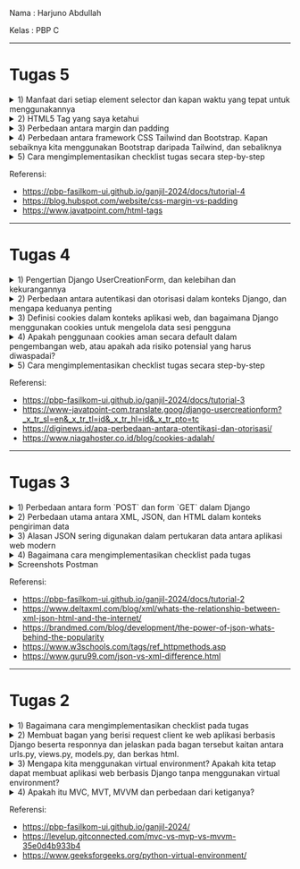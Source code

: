 Nama           : Harjuno Abdullah

Kelas          : PBP C

---
# Tugas 5
<details>
<summary>1) Manfaat dari setiap element selector dan kapan waktu yang tepat untuk menggunakannya</summary>

1. **Element Selector (Tag Selector):**

  * Manfaat: Memilih semua elemen dengan tag yang spesifik

  * Waktu Penggunaan: Ketika ingin menerapkan gaya yang sama pada semua elemen dengan tag tertentu.

2. **Descendant Selector (Space):**
    
  * Manfaat: Memilih elemen yang merupakan anak atau keturunan dari elemen tertentu.
  
  * Waktu Penggunaan: Ketika ingin menerapkan gaya pada elemen yang berada di dalam elemen tertentu.

3. **ID Selector (#nama-id):**

  * Manfaat: Memilih elemen dengan ID yang spesifik.
  
  * Waktu Penggunaan: ketika ingin menerapkan gaya atau perilaku unik pada satu elemen tertentu.

4. **Class Selector (.nama-kelas):**

  * Manfaat: Memilih elemen berdasarkan kelas yang diberikan.

  * Waktu Penggunaan: Ketika ingin menerapkan gaya yang sama pada beberapa elemen atau grup elemen.

5. **Universal Selector (*):**
    
  * Manfaat: Memilih semua elemen di halaman.
  
  * Waktu Penggunaan: Ketika mereset atau menetapkan gaya default untuk semua elemen di halaman.

6. **Adjacent Sibling Selector (+):**

  * Manfaat: Memilih elemen yang sejajar (saudara sejajar) dari elemen tertentu.

  * Waktu Penggunaan: Ketika ingin menerapkan gaya pada elemen yang berada tepat setelah elemen lain dari jenis yang sama.

7. **Pseudo-Class Selector (:pseudo-class):**

  * Manfaat: Memilih elemen berdasarkan keadaan atau perilaku tertentu (seperti :hover, :active, dsb.)

  * Waktu Penggunaan: Ketika ingin menerapkan gaya berdasarkan interaksi pengguna atau keadaan elemen.

</details>

<details>
<summary>2) HTML5 Tag yang saya ketahui</summary>

  * !DOCTYPE: Digunakan untuk mendefinisikan jenis dokumen HTML yang digunakan.
  * html: Tag ini menandai awal dan akhir dari dokumen HTML.
  * head: Berisi informasi terkait dokumen HTML, seperti meta informasi dan tautan ke stylesheet.
  * title: Digunakan di dalam untuk menentukan judul halaman web yang akan ditampilkan di jendela atau tab browser.
  * body: Menandai area utama dokumen yang berisi konten yang ditampilkan kepada pengguna.
  * h1, h2, ..., h6: Tag ini digunakan untuk menandai judul atau heading di halaman web, di mana h1 adalah yang tertinggi dan h6 adalah yang terendah.
  * p: Menandai paragraf dalam dokumen.
  * a: Membuat tautan ke halaman web lain atau alamat email.
  * img: Menampilkan gambar dalam dokumen HTML.
  * button: Digunakan untuk membuat tombol yang dapat di-klik oleh pengguna.
  * div: Menandai sebagian dokumen yang dapat digunakan untuk mengelompokkan dan mengatur elemen-elemen HTML.
  * span: Sama seperti, tetapi digunakan untuk mengelompokkan elemen dalam baris atau sekelompok elemen dalam satu baris.
  * form: Digunakan untuk membuat formulir yang dapat mengirim data ke server.

</details>

<details>
<summary>3) Perbedaan antara margin dan padding</summary>

Margin dan padding adalah dua properti dalam CSS yang digunakan untuk mengatur tata letak elemen HTML dan mengendalikan ruang di sekitar elemen tersebut. Perbedaan utama antara margin dan padding adalah di mana mereka diterapkan dan bagaimana mereka memengaruhi tata letak elemen:

1. **Margin**

  * Margin adalah ruang di luar elemen, yang berarti ia memengaruhi jarak antara elemen tersebut dan elemen-elemen lain di sekitarnya.
  * Margin digunakan untuk mengatur jarak antara elemen dengan elemen-elemen lain di sekitarnya, sehingga memengaruhi tata letak elemen tersebut terhadap elemen-elemen lainnya.
  * Margin dapat digunakan untuk mengatur jarak vertikal dan horizontal, serta dapat memiliki nilai negatif jika ingin menggeser elemen ke atas atau ke kiri elemen yang berdekatan.

2. **Padding**

  * Padding adalah ruang di dalam elemen, yang berarti ia memengaruhi ruang antara batas elemen dan kontennya sendiri.
  * Padding digunakan untuk mengatur jarak antara konten elemen dan batas elemen tersebut, sehingga memengaruhi tampilan konten dalam elemen tersebut.
  * Padding juga dapat digunakan untuk mengatur jarak vertikal dan horizontal, tetapi tidak memengaruhi tata letak elemen terhadap elemen-elemen lain di sekitarnya.

</details>

<details>
<summary>4) Perbedaan antara framework CSS Tailwind dan Bootstrap. Kapan sebaiknya kita menggunakan Bootstrap daripada Tailwind, dan sebaliknya</summary>

Bootstrap dan Tailwind CSS adalah dua alat yang membantu merancang tampilan situs web atau aplikasi dengan mudah. Berikut perbedaan dan situasi kapan sebaiknya menggunakan keduanya:

  1. **Cara Styling**

      * Bootstrap
        
        Bootstrap sudah memiliki komponen dengan gaya bawaan. Ini artinya, tampilan yang sudah ada dan bisa digunakan langsung, tetapi kadang-kadang sulit untuk mengubahnya tanpa penyesuaian khusus.

      * Tailwind CSS

        Tailwind CSS adalah framework yang berbasis class utilitas. Dengan Tailwind, Anda lebih bebas menentukan tampilan elemen Anda dengan menggabungkan class utilitas.

  2. **Kustomisasi**

      * Bootstrap

        Meskipun Bootstrap menyediakan tema yang bisa disesuaikan, seringkali Anda perlu menulis CSS tambahan untuk melakukan penyesuaian styling lebih mendalam.

      * Tailwind CSS

        Tailwind dirancang untuk kustomisasi yang mudah. Anda bisa mengganti styling dengan mengedit berkas konfigurasi Tailwind atau menambahkan class utilitas kustom.

  3. **Ukuran Berkas**

      * Bootstrap

        Bootstrap cenderung punya ukuran berkas yang lebih besar karena memiliki banyak komponen yang mungkin tidak semua Anda butuhkan.

      * Tailwind CSS

        Tailwind CSS biasanya lebih ringan karena hanya menyertakan class utilitas yang Anda gunakan.

  4. **Kesulitan**

      * Bootstrap

        Bootstrap bisa lebih mudah digunakan jika Anda ingin cepat membuat tampilan yang bagus tanpa harus menulis banyak kode kustom.

      * Tailwind CSS

        Tailwind mungkin agak sulit jika Anda belum terbiasa dengan class utilitas, tetapi memberi Anda lebih banyak kendali dan fleksibilitas dalam merancang tampilan.

</details>

<details>
<summary>5) Cara mengimplementasikan checklist tugas secara step-by-step</summary>

- [x] **Kustomisasi halaman login, register, dan tambah inventori semenarik mungkin**
       
      Sebelum melakukan desain pada HTML, perlu menambahkan link CSS framework dalam case ini adalah Bootstrap dan Java Scriptke dalam `templates/base.html` dan menambahkan tag `<meta name="viewport">` . Untuk menambahkannya bisa dengan menambahkan:

          ```
          <head>
              {% block meta %}
                  ...
              {% endblock meta %}

              <link href="https://cdn.jsdelivr.net/npm/bootstrap@5.3.2/dist/css/bootstrap.min.css" rel="stylesheet" integrity="sha384-T3c6CoIi6uLrA9TneNEoa7RxnatzjcDSCmG1MXxSR1GAsXEV/Dwwykc2MPK8M2HN" crossorigin="anonymous">

              <script src="https://cdn.jsdelivr.net/npm/@popperjs/core@2.11.8/dist/umd/popper.min.js" integrity="sha384-I7E8VVD/ismYTF4hNIPjVp/Zjvgyol6VFvRkX/vR+Vc4jQkC+hVqc2pM8ODewa9r" crossorigin="anonymous"></script>

              <script src="https://cdn.jsdelivr.net/npm/bootstrap@5.3.2/dist/js/bootstrap.min.js" integrity="sha384-BBtl+eGJRgqQAUMxJ7pMwbEyER4l1g+O15P+16Ep7Q9Q+zqX6gSbd85u4mG4QzX+" crossorigin="anonymous"></script>
          </head>
          
          ```
      Pada halaman login, register, dan tambah inventori, desain yang saya buat kurang lebih sama, saya menggunakan inline css dengan memanggil `<style>` pada bagian atas html serta dipadukan dengan framework bootstrap. Saya menggunakan inline CSS karena menurut saya ini yang mudah disetup dan digunakan untuk pemula. Berikut adalah inline CSS yang saya tambahkan (Sebagai contoh saya menampilkan inline CSS pada halaman login)

        ```
        <style>
          body {
              background-image: url('https://cdn.cloudflare.steamstatic.com/steam/apps/865610/ss_e950f52ee4d972c135d1acbd70def74e9eb497b9.1920x1080.jpg?t=1692006226');
              background-size: cover;
              background-repeat: no-repeat;
              background-attachment: fixed;
              margin: 12px;
              padding: 12px;
              display: flex;
              justify-content: center;
              align-items: center;
              min-height: 100vh;
              position: relative; 
          }

          .logo {
              position: absolute;
              top: 12px;
              left: 22px;
              z-index: 2;
              font-size: 36px;
              font-family: 'Poppins', sans-serif;
              color: rgb(255, 179, 0);
          }

          .showcase h1,
          .showcase label,
          .showcase a {
              font-family: 'Helvetica', sans-serif;
              color: rgb(255, 255, 255);
          }

          .showcase a {
              font-family: 'Helvetica', sans-serif;
              color: #ffffff;
              text-decoration: underline; 
          }

          .showcase-bottom{
              font-family: 'Helvetica', sans-serif;
              color:rgb(164, 164, 164);
          }

          .showcase {
              text-align: center;
              background-color: #363636ac;
              border-radius: 16px;
              padding: 50px;
              width: 400px;
              text-align: center;
              padding-top: 30px;
              backdrop-filter: blur(6px);
          }

          .showcase form {
              font-family: 'Helvetica', sans-serif;
          }

          .showcase input[type="text"],
          .showcase input[type="password"] {
              font-family: 'Helvetica', sans-serif;
              color: black; 
              background-color: white;
          }

          .showcase .form-group {
          display: flex;
          flex-direction: column;
          margin-bottom: 24px;
          }

          .showcase .form-group label {
              font-family: 'Helvetica', sans-serif;
              margin-bottom: 8px;
              text-align: left; 
          }

          .showcase .form-control {
          font-family: 'Helvetica', sans-serif;
          width: 100%;
          padding: 12px; 
          border-radius: 6px;
          box-sizing: border-box;
          margin-bottom: 12px;
          font-size: 16px; 
          background-color: white;
          }

          .showcase .login-button {
              font-size: 16px;
              display: inline-flex;
              height: 56px;
              padding: 8px 48px;
              justify-content: center;
              align-items: center;
              gap: 16px;
              border-radius: 8px;
              background: var(--primary-blue, rgb(255, 179, 0));
              color: #ffffff;
              text-decoration: none;
              border: none;
              cursor: pointer;
          }

          .text-title{
              text-align: left; 
              font-size:35px;
              font-weight: 600;
              padding-bottom: 19px;
              padding-top: 15px;
          }
        </style>

        ```
      
 - [x] **Kustomisasi halaman daftar inventori menjadi lebih berwarna maupun menggunakan apporach lain seperti menggunakan Card**

      Dalam mendesain halaman daftar inventori, kurang lebih metode yang saya gunakan sama seperti ketika mendesain halaman login, register, dan tambah inventori. Berikut inline CSS pada file main.html saya

      ```
      <style>
        body {  
            background-color: #f4f4f4;
            font-family: Helvetica, sans-serif;
        }

        h1 {
            color: #160323;
            font-size: 36px;
        }

        h2 {
            color: #333;
            font-size: 24px;
        }

        h4 {
            color: #555;
            font-size: 18px;
        }

        p {
            color: #777;
            font-size: 16px;
        }

        table {
            width: 100%;
            border-collapse: collapse;
            margin-top: 20px;
        }

        table, th, td {
            border: 1px solid #888888;
        }

        th, td {
            padding: 12px;
            text-align: left;
        }

        table tr:last-child td {
            background-color: rgb(84, 84, 84);
            color: #ffffff;
        }

        button {
            background-color: rgb(227, 159, 0);
            color: #fff;
            border: none;
            padding: 10px 20px;
            cursor: pointer;
            font-size: 16px;
        }

        button:hover {
            background-color: rgb(255, 198, 65);
        }

        a {
            text-decoration: none;
            color: rgb(227, 159, 0);
        }

        a:hover {
            text-decoration: underline;
        }

        .navbar {
        background-color: #313131;
        height: 4rem;
        align-content: center;
        margin-bottom: 4rem;
        }

        .navbar-button-logout {
            padding-left: 0.5rem;
            padding-right: 0.5rem;
        }

        .navbar-brand {
            font-family: 'Helvetica', sans-serif;
            font-weight: 700;
            text-align: center;
            color: rgb(255, 179, 0);
            padding-left: 1rem;
        }
      </style>
      
      ```

 - [x] **Memberikan warna yang berbeda (teks atau background) pada baris terakhir dari item pada inventori anda menggunakan CSS**

      Untuk menambahkan penanda berbeda di akhir tabel, saya menambahkan CSS untuk last child pada `tr` dengan kode berikut:

          ```
          
          table tr:last-child td {
              background-color: rgb(84, 84, 84);
              color: #ffffff;
          }

          ```

</details>

Referensi:
- https://pbp-fasilkom-ui.github.io/ganjil-2024/docs/tutorial-4
- https://blog.hubspot.com/website/css-margin-vs-padding
- https://www.javatpoint.com/html-tags

---
# Tugas 4
<details>
<summary>1) Pengertian Django UserCreationForm, dan kelebihan dan kekurangannya</summary>

  UserCreationForm adalah sebuah formulir yang disediakan oleh Django, sebuah framework web Python yang populer, untuk membuat formulir pendaftaran pengguna (user registration form) dengan mudah. Formulir ini digunakan untuk mengumpulkan informasi yang diperlukan saat seorang pengguna baru mendaftar di situs web atau aplikasi Django.

  **Kelebihan UserCreationForm:**
   
   1. Mudah Digunakan
     
      UserCreationForm sudah siap pakai dan mudah digunakan. Developer hanya perlu mengimpor dan menggunakannya dalam proyek Django tanpa perlu menulis kode formulir dari awal.
      
   2. Validasi Otomatis
     
      Form ini memiliki validasi otomatis untuk memastikan bahwa pengguna mengisi semua kolom yang diperlukan dengan benar, seperti alamat email yang valid dan kata sandi yang memenuhi kriteria keamanan.
      
   3. Customizable
   
      Developer dapat dengan mudah menyesuaikan UserCreationForm sesuai dengan kebutuhan proyek dengan menambahkan atau menghapus bidang formulir atau mengganti pesan kesalahan yang ditampilkan kepada pengguna.
   
   **Kekurangan UserCreationForm:**
   
  1. Kurangnya Fleksibilitas
     
      Meskipun mudah digunakan, dalam beberapa kasus, developer mungkin memerlukan formulir pendaftaran pengguna yang sangat kustom. Dalam situasi ini, developer perlu menulis formulir sendiri daripada mengandalkan UserCreationForm.
   
  2. Tidak Memungkinkan Pendaftaran Eksternal
     
     Jika developer ingin mengintegrasikan pendaftaran pengguna melalui penyedia eksternal (misalnya, login dengan Google atau Facebook), developer perlu menulis kode tambahan untuk mengimplementasikannya.
   
   3. Tidak Memungkinkan Pendaftaran secara Anonim
      
      UserCreationForm dirancang untuk pendaftaran pengguna yang terautentikasi. Jika developer membutuhkan pendaftaran secara anonim (misalnya, untuk pengguna yang belum memiliki akun), developer perlu membuat formulir tambahan atau memodifikasi form ini secara ekstensif.
</details>

<details>
<summary>2) Perbedaan antara autentikasi dan otorisasi dalam konteks Django, dan mengapa keduanya penting</summary>

  Authentication dan authorization adalah dua konsep yang penting dalam menjaga keamanan informasi dan akses ke dalam sistem. Meskipun keduanya berhubungan erat, keduanya memiliki beberapa perbedaan, seperti:

  1. **Authentication (Autentikasi)**

      * Authentication adalah proses verifikasi identitas pengguna atau entitas yang mencoba mengakses ke dalam sistem
      * Tujuan utama autentikasi adalah untuk memastikan bahwa pengguna atau entitas yang mengakses sistem adalah mereka yang telah diketahui identitasnya atau telah menjadi bagian dari sistem
      * Autentikasi biasanya melibatkan penggunaan kombinasi nama pengguna dan kata sandi, atau metode lain untuk membuktikan identitas

  2. **Authorization (Otorisasi)**

      * Authorization adalah proses yang mengatur dan mengontrol akses pengguna atau entitas yang sudah terotentikasi ke sistem atau layanan tertentu
      * Tujuan utama otorisasi adalah untuk menentukan apa yang diizinkan atau tidak diizinkan oleh pengguna atau entitas yang telah terotentikasi
      * Otorisasi melibatkan definisi aturan atau kebijakan yang menentukan tingkat akses atau izin yang diberikan kepada pengguna atau entitas, seperti hak akses baca-tulis, hak akses hanya baca, dan sebagainya

  Kesimpulannya, autentikasi adalah langkah pertama dalam mengamankan akses ke sistem dengan memeriksa identitas pengguna atau entitas, sementara otorisasi adalah langkah kedua yang mengontrol apa yang dapat dilakukan oleh pengguna atau entitas yang sudah terotentikasi. Keduanya bekerja bersama untuk memastikan bahwa hanya pengguna yang sah dan diizinkan yang dapat mengakses sumber daya atau layanan yang dimaksud dalam sistem.

</details>

<details>
<summary>3) Definisi cookies dalam konteks aplikasi web, dan bagaimana Django menggunakan cookies untuk mengelola data sesi pengguna</summary>

Cookies adalah sejumlah kecil data yang disimpan oleh server web di komputer pengguna melalui peramban (browser) pengguna saat berinteraksi dengan sebuah situs web. Cookies digunakan dalam konteks aplikasi web untuk menyimpan informasi tertentu yang dapat diakses kembali oleh server web ketika pengguna kembali mengunjungi situs tersebut. Cookies memiliki beberapa fungsi utama dalam aplikasi web, termasuk:

1. **Manajemen Sesi**

    Cookies sering digunakan untuk mengidentifikasi sesi pengguna. Ketika seorang pengguna masuk ke dalam situs web, server web akan membuat cookie yang berisi identifikasi unik untuk sesi tersebut. Dengan demikian, server dapat mempertahankan konteks sesi pengguna selama kunjungan berlangsung, yang memungkinkan pengguna untuk tetap masuk atau mempertahankan data lainnya seperti keranjang belanja.

2. **Penyimpanan Preferensi Pengguna**

    Cookies dapat digunakan untuk menyimpan preferensi pengguna, seperti bahasa yang dipilih atau tema tampilan yang diinginkan. Ini memungkinkan situs web untuk menyajikan pengalaman yang disesuaikan dengan preferensi masing-masing pengguna.

3. **Pelacakan Aktivitas Pengguna**

    Cookies juga sering digunakan untuk pelacakan aktivitas pengguna, seperti halaman yang dikunjungi atau item yang dilihat. Ini berguna untuk analisis penggunaan situs web dan pemasaran.

4. **Autentikasi**

    Cookies dapat digunakan untuk mengingat informasi otentikasi pengguna, seperti detail masuk pengguna, sehingga pengguna tidak perlu masuk kembali setiap kali mereka mengunjungi situs.

Django, sebagai framework web Python, menyediakan cara yang nyaman untuk mengelola data sesi pengguna menggunakan cookies. Django menyediakan modul `django.contrib.sessions.middleware.SessionMiddleware` yang mengatur manajemen sesi pengguna secara otomatis. Berikut adalah cara Django menggunakan cookies untuk mengelola data sesi pengguna:

1. **Pengaturan Sesi**

    Pengguna dapat mengonfigurasi pengaturan sesi di dalam berkas settings.py proyek Django. Pengguna dapat mengatur penyimpanan sesi (defaultnya adalah dalam database), waktu kadaluwarsa sesi, dan konfigurasi lainnya terkait sesi.

2. **Membaca dan Menyimpan Data Sesi**

    Django menyediakan API yang memudahkan pengguna untuk menyimpan dan mengakses data sesi pengguna. Pengguna dapat menyimpan data ke dalam sesi dengan mudah, dan data ini akan dienkripsi dan disimpan dalam cookie pada sisi pengguna.

3. **Middleware**

    Middleware sesi diaktifkan dengan menambahkan SessionMiddleware ke dalam daftar middleware di pengaturan Django. Middleware ini akan mengelola cookies dan data sesi secara otomatis.

</details>

<details>
<summary>4) Apakah penggunaan cookies aman secara default dalam pengembangan web, atau apakah ada risiko potensial yang harus diwaspadai?</summary>

Penggunaan cookies dalam pengembangan web memiliki risiko potensial yang harus diwaspadai, dan keamanannya sangat tergantung pada bagaimana cookies digunakan dan dikonfigurasi dalam aplikasi website pengguna. Berikut adalah beberapa risiko potensial terkait dengan penggunaan cookies:

   1. **Cross-Site Scripting (XSS)**

         Penyerangan XSS dapat memungkinkan penyerang menyuntikkan kode berbahaya ke dalam halaman web yang akan diakses oleh pengguna lain. Kode berbahaya ini dapat digunakan untuk mencuri cookies pengguna. Mencegah XSS adalah penting untuk melindungi cookies dan data sensitif lainnya.

   2. **Privasi Pengguna**

         Cookies dapat digunakan untuk melacak aktivitas pengguna secara online, yang dapat menciptakan masalah privasi. Oleh karena itu, penting untuk memiliki kebijakan privasi yang jelas dan memberikan pengguna opsi untuk mengontrol cookies.

   3. **Cookies Tampering**

         Pengguna dapat mencoba memodifikasi nilai cookies yang tersimpan di perangkat mereka untuk mengakses atau memanipulasi data sesi atau informasi lain yang disimpan dalam cookies. Oleh karena itu, penting untuk mengamankan cookies dan menerapkan tanda tangan (signing) pada cookies.

   4. **Cross-Site Request Forgery (CSRF)**

         Penyerangan CSRF dapat memaksa pengguna yang sudah diautentikasi untuk melakukan tindakan tertentu tanpa izin mereka, seperti mengirim permintaan yang menggunakan cookies mereka. Menggunakan mekanisme anti-CSRF adalah penting untuk melindungi cookies dari penyerangan ini.

   5. **Cookie Sniffing**

         Penyadap (sniffer) di jaringan dapat mencoba mencuri informasi cookies saat dikirimkan antara perangkat pengguna dan server. Untuk mengatasi ini, cookies harus dienkripsi jika berisi informasi sensitif.

</details>

<details>
<summary>5) Cara mengimplementasikan checklist tugas secara step-by-step</summary>

- [x] **Mengimplementasikan fungsi registrasi, login, dan logout untuk memungkinkan pengguna untuk mengakses aplikasi sebelumnya dengan lancar**

  1. **Registrasi**
    
    Buka file `views.py` yang ada di folder `main` dan buat fungsi baru dengan nama `register` dan memiliki parameter `request`. Lalu impor `redirect`, `UserCreationForm`, dan `messages`. Isi dari fungsi `register` adalah:
    ```
    def register(request):
      form = UserCreationForm()

      if request.method == "POST":
          form = UserCreationForm(request.POST)
          if form.is_valid():
              form.save()
              messages.success(request, 'Your account has been successfully created!')
              return redirect('main:login')
      context = {'form':form}
      return render(request, 'register.html', context)
    ```
    `form = UserCreationForm(request.POST)` untuk membuat variabel `form` yang dimana ia adalah `UserCreationForm` lalu kita masukkan QueryDict sesuai input dari user pada `request.POST`. `form.is_valid()` berguna untuk melakukan validasi pada input form. `form.save()` supaya data dari form dapat tersimpan. User dapat mengetahui apabila berhasil me-register dengan melihat pesan pada web karena kita menggunakan `messages.success(request, 'Your account has been successfully created!')`. Setelah user berhasil mendaftar, user akan kembali dari halaman register, jadi, kita menambahkan kode `return redirect('main:show_main')`.
    Halaman register akan kita buat dengan file `register.html` yang ada di folder `main/templates` dengan isi:
    ```
    {% extends 'base.html' %}
    
    {% block meta %}
        <title>Register</title>
    {% endblock meta %}
    
    {% block content %}  
    
    <div class = "login">
    
          <h1>Register</h1>  
    
            <form method="POST" >  
                {% csrf_token %}  
                <table>  
                    {{ form.as_table }}  
                    <tr>  
                        <td></td>
                        <td><input type="submit" name="submit" value="Daftar"/></td>  
                    </tr>  
                </table>  
            </form>
    
        {% if messages %}  
            <ul>   
                {% for message in messages %}  
                    <li>{{ message }}</li>  
                    {% endfor %}  
            </ul>   
        {% endif %}
    
    </div>  
    
    {% endblock content %}
    ```
    Tambahkan path url milik halaman register ke file `urls.py` pada direktori `main` dengan mengimpor fungsi `register` dari `views.py` dan tambahkan `path('register/', register, name='register')` pada variabel `urlpatterns`.
    
    
  2. **Login**

    Buka file `views.py` yang ada di folder `main` dan buat fungsi baru dengan nama `login_user` yang menerima parameter `request`. Lalu impor `authenticate` dan `login`. Isi dari fungsi `login` adalah:
    ```
    def login_user(request):
        if request.method == 'POST':
            username = request.POST.get('username')
            password = request.POST.get('password')
            user = authenticate(request, username=username, password=password)
            if user is not None:
                login(request, user)
                return redirect('main:show_main')
            else:
                messages.info(request, 'Sorry, incorrect username or password. Please try again.')
        context = {}
        return render(request, 'login.html', context)
    ```
    `authenticate(request, username=username, password=password` berguna untuk melakukan autentikasi user dengan menggunakan username dan password yang diterima dari `request` yang dikirim user saat ingin login.
    Halaman login akan kita buat dengan file `login.html` yang ada di folder `main/templates` dengan isi:
    ```
    {% extends 'base.html' %}
    
    {% block meta %}
        <title>Login</title>
    {% endblock meta %}
    
    {% block content %}

    <div class = "login">
    
        <h1>Login</h1>
    
        <form method="POST" action="">
            {% csrf_token %}
            <table>
                <tr>
                    <td>Username: </td>
                    <td><input type="text" name="username" placeholder="Username" class="form-control"></td>
                </tr>
                        
                <tr>
                    <td>Password: </td>
                    <td><input type="password" name="password" placeholder="Password" class="form-control"></td>
                </tr>
    
                <tr>
                    <td></td>
                    <td><input class="btn login_btn" type="submit" value="Login"></td>
                </tr>
            </table>
        </form>
    
        {% if messages %}
            <ul>
                {% for message in messages %}
                    <li>{{ message }}</li>
                {% endfor %}
            </ul>
        {% endif %}     
            
        Don't have an account yet? <a href="{% url 'main:register' %}">Register Now</a>
    
    </div>

    {% endblock content %}
    ```
    Tambahkan path url milik halaman login ke file `urls.py` pada direktori `main` dengan mengimpor fungsi `login` dari `views.py` dan tambahkan `path('login/', login_user, name='login')` pada variabel `urlpatterns`.

  3. **Logout**
    
    Buka file `views.py` yang ada di folder `main` dan buat fungsi baru dengan nama `logout_user` yang menerima parameter `request`. Lalu impor `logout`. Isi dari fungsi `logout_user` adalah:
    ```
    def logout_user(request):
        logout(request)
        return redirect('main:login')
    ```
    `logout(request)` akan menghapus sesi pengguna yang saat ini sudah masuk. Lalu user akan kembali ke halaman login dengan `return redirect('main:login')`.
    Tambahkan:
    ```
    ...
    <a href="{% url 'main:logout' %}">
        <button>
            Logout
        </button>
    </a>
    ...
    ```
    Setelah hyperlink tag untuk Add New Product yang ada di file `main.html`.
    Tambahkan path url milik halaman logout ke file `urls.py` pada direktori `main` dengan mengimpor fungsi `logout_user` dari `views.py` dan tambahkan `path('logout/', logout_user, name='logout')` pada variabel `urlpatterns`.

- [x] **Membuat dua akun pengguna dengan masing-masing tiga dummy data menggunakan model yang telah dibuat pada aplikasi sebelumnya untuk setiap akun di lokal**

  Pada halaman pertama login terdapat tombol `Register Now` untuk membuat akun baru. Kita dapat membuat akun  baru dengan memasukkan username dan password yang sesuai ketentuan dan meng-click tombol daftar. Setelah membuat akun kita bisa login pada halaman pertama tadi dan memasukkan username dan password dari akun baru kita. setelah login, kita dapat menambah produk sesuai keinginan.

- [x] **Menghubungkan model Item dengan User**

  Buka `models.py` yang ada di direktori `main` lalu impor `User` dari `django.contrib.auth.models`. Pada model `Product` yang ada tambahkan kode:

    ```
    class Product(models.Model):
        user = models.ForeignKey(User, on_delete=models.CASCADE)
        ...
    ```

  Hal ini dilakukan supaya kita menghubungkan satu produk dengan satu user menggunakan relationship, jadi sebuah produk pasti terasosiasi dengan user.
  Buka `viwes.py` yang ada di direktori `main` dan modifikasi fungsi `create_product` menjadi:

    ```
    def create_product(request):
    form = ProductForm(request.POST or None)
    
    if form.is_valid() and request.method == "POST":
      product = form.save(commit=False)
      product.user = request.user
      product.save()
      return HttpResponseRedirect(reverse('main:show_main'))
    ...
    ```

  `commit=False` berfungsi supaya Django tidak langsung menyimpan objek yang dibuat dari form ke database sehingga kita dapat memodifikasi objek tersebut dahulu. Kita mengisi field `user` dengan objek `User` dari return nilai `request.user` yang sudah terautentikasi untuk menandakan bahwa objek tersebut milik pengguna yang sedang login.
  Ubah fungsi `show_main` menjadi:

    ```
    def show_main(request):
        products = Product.objects.filter(user=request.user)
    
        context = {
            'name': request.user.username,
        ...
    ...
    ```

  Hal ini dilakukan agar objek `Product` yang terasosiasi dengan user yang sedang login dapat ditampilkan. Kita menyaring seluruh objek dan hanya mengambil `Product` yang field `user` terisi dengan objek `User` yang sama dengan user yang sedang login. Untuk menampilkan username user yang login pada halaman main kita menggunakan `request.user.username`.
  Kita lakukan migrasi model dengan `python manage.py makemigration` dan muncul error, untuk mengatasinya pilih 1 supaya kita menetapkan default value untuk field user pada semua row yang dibuat pada di basis data, ketik angka 1 untuk menetapkan user dengan ID 1 (user yang baru kita buat tadi) pada model yang ada. Lakukan `python manage.py migrate` untuk mengaplikasikan migrasi.

- [x] **Menampilkan detail informasi pengguna yang sedang logged in seperti username dan menerapkan cookies seperti last login pada halaman utama aplikasi**

  Buka file `views.py` yang ada di direktori `main` dan impor `HttpResponseRedirect`, `reverse`, dan `datetime`. Kita tambahkan fungsi untuk menambahkan cookie yang bernama `last_login` pada fungsi `login_user`, fungsi `last_login` digunakan untuk mengetahui kapan terakhir kali user login. Cara ini dilakukan dengan mengganti kode yang ada pada conditional `if user is not None` menjadi:

   ```
   ...
   if user is not None:
       login(request, user)
       response = HttpResponseRedirect(reverse("main:show_main")) 
       response.set_cookie('last_login', str(datetime.datetime.now()))
       return response
   ...
   ```

  `login(request, user)` berguna supaya logint terlebih dahulu. Untuk membuat response, kita menggunakan variabel `response` dan mengisinya dengan `HttpResponseRedirect(reverse("main:show_main"))`. `response.setcookie('last_login', str(datetime.datetime.now()))` berfungsi untuk membuat cookie `last_login` dan menambahkannya ke response tadi.
  Pada fungsi `show_main` tambahkan `'last_login': request.COOKIES['last_login']` pada variabel `context` supaya kita bisa menambahkan informasi cookie last_login pada response yang akan ditampilkan di web `main.html`.
  Untuk menghapus cookie `last_login` ketika user `logout` kita modifikasi code `logout_user` menjadi:

   ```
   def logout_user(request):
      logout(request)
      response = HttpResponseRedirect(reverse('main:login'))
      response.delete_cookie('last_login')
      return response
   ```
  Lalu pada `main.html` tambahkan:
   ```
   ...
   <h5>Sesi terakhir login: {{ last_login }}</h5>
   ...
   ```
  Untuk menampilkan data last login.

</details>

Referensi:
- https://pbp-fasilkom-ui.github.io/ganjil-2024/docs/tutorial-3
- https://www-javatpoint-com.translate.goog/django-usercreationform?_x_tr_sl=en&_x_tr_tl=id&_x_tr_hl=id&_x_tr_pto=tc
- https://diginews.id/apa-perbedaan-antara-otentikasi-dan-otorisasi/
- https://www.niagahoster.co.id/blog/cookies-adalah/

---
# Tugas 3
<details>
<summary>1) Perbedaan antara form `POST` dan form `GET` dalam Django</summary>

  * **DESKRIPSI**
      * POST
        Browser mengemas data formulir, memproses dalam bentuk code untuk pengiriman, dan mengirimkannya ke server. Respon diterima setelah pengolahan di sisi server.
      * GET
  
  * **PENGGUNAAN**
      * POST
        Digunakan untuk permintaan yang dapat mengubah keadaan sistem, seperti operasi yang mempengaruhi database.
      * GET
        Digunakan untuk permintaan yang tidak mempengaruhi keadaan sistem, seperti permintaan pencarian atau operasi lainnya.

  * **METODE PENGIRIMAN**  
      * POST
        Data  dikirim sebagai bagian dari permintaan HTTP POST. Data ini tidak akan muncul di URL dan biasanya digunakan untuk mengirim data yang bersifat sensitif atau besar, seperti kata sandi atau unggahan file.
      * GET
        Data dikirim sebagai parameter dalam URL. Data ini akan terlihat di baris URL dan biasanya digunakan untuk mengirim data yang tidak sensitif, seperti parameter pencarian atau filter.  

  * **KEAMANAN**
      * POST
        Lebih aman karena informasi yang mengandung data sensitif tidak terlihat dalam URL dan tidak mudah diakses oleh pihak ketiga.
      * GET
        Kurang aman untuk data sensitif dan operasi sistem penting karena data dikirimkan dalam URL dan dapat terlihat oleh orang lain.

  * **CACHING**
      * POST
        POST tidak dapat disimpan dalam cache, karena permintaan POST dapat mengubah data server.
      * GET
        GET dapat disimpan dalam cache, karena permintaan GET bersifat idempoten (tidak mengubah data server). Namun, ini juga berarti bahwa permintaan GET dapat disajikan dari cache dan tidak selalu mengambil data terbaru dari server.
</details>

<details>
<summary>2) Perbedaan utama antara XML, JSON, dan HTML dalam konteks pengiriman data</summary>

  * **XML (eXtensible Markup Language)**
      * Tujuan Utama
        XML digunakan untuk menyimpan dan mempertukarkan data terstruktur antar sistem. Ini memungkinkan untuk mendefinisikan struktur data khusus sesuai kebutuhan.
      * Keunggulan
        Cocok untuk data yang kompleks dan terstruktur dengan kebutuhan validasi yang ketat. Dapat digunakan dalam berbagai konteks seperti konfigurasi, pertukaran data, dan penyimpanan terstruktur.
      * Kekurangan
        Lebih berat dan kompleks dalam hal sintaksis, memerlukan lebih banyak karakter untuk mendefinisikan elemen dan struktur data. 
 
  * **JSON (JavaScript Object Notation)**
      * Tujuan Utama
        JSON terutama digunakan untuk pertukaran data di lingkungan yang lebih ringan dan efisien seperti web dan aplikasi seluler. Ini adalah format data ringan yang memanfaatkan sintaksis JavaScript.
      * Keunggulan
        Lebih ringan dan lebih efisien dalam hal ukuran file dan penggunaan bandwidth. Memiliki format yang lebih mudah dibaca oleh manusia dan lebih mudah diproses oleh mesin.
      * Kekurangan
        Tidak mendukung validasi bawaan, membutuhkan pendekatan manual untuk memastikan data sesuai dengan struktur yang diinginkan. 
    
  * **HTML (Hypertext Markup Language)**
      * Tujuan Utama
        HTML digunakan untuk membuat struktur dan tata letak halaman web, serta menentukan cara konten disajikan di browser.
      * Keunggulan
        Cocok untuk menampilkan konten dan interaksi pengguna di browser. Memiliki kemampuan bawaan untuk menampilkan gambar, video, tautan, formulir, dan elemen UI lainnya.
      * Kekurangan
        Fokus utama pada presentasi dan tata letak, bukan penyimpanan atau pertukaran data terstruktur.

</details>

<details>
<summary>3) Alasan JSON sering digunakan dalam pertukaran data antara aplikasi web modern</summary>

  * **Readability**

      JSON menggunakan struktur data yang sederhana dan mudah dipahami oleh manusia. Data disusun dalam format teks yang terorganisir dengan baik, membuatnya mudah untuk dibaca dan diinterpretasikan oleh pengembang dan mesin.

  * **Efisiensi**

      JSON memiliki ukuran yang kecil dibandingkan dengan format pertukaran data lain seperti XML. Ini mengakibatkan pengiriman dan penerimaan data yang lebih cepat, menghemat waktu dan sumber daya jaringan.

  * **Keamanan**

      JSON memungkinkan penggunaan metode validasi dan sanitasi data untuk memastikan bahwa data yang diterima adalah data yang benar dan aman. Pengguna dapat menerapkan kontrol keamanan tambahan seperti enkripsi untuk melindungi data.

  * **Fleksibilitas**

      JSON mendukung struktur data yang fleksibel, memungkinkan pengembang untuk menyesuaikan format data sesuai dengan kebutuhan spesifik aplikasi. Jika diperlukan, dapat dengan mudah menambahkan atau mengubah atribut data tanpa mempengaruhi kompatibilitas dengan aplikasi lain.

  * **Kompatibilitas**
  
      JSON kompatibel dengan sebagian besar bahasa pemrograman dan platform. Ini memungkinkan aplikasi yang ditulis dalam bahasa yang berbeda untuk saling berkomunikasi dan bertukar data tanpa mengalami kendala kompatibilitas.

</details>

<details>
<summary>4) Bagaimana cara mengimplementasikan checklist pada tugas</summary>

- [x] **Membuat input `form` untuk menambahkan objek model pada app sebelumnya**

   Buat file di direktori `main` bernama `forms.py` lalu tambahkan `Product` (yang ada pada `models.py`) supaya isi dari form akan disimpan menjadi objek `Product` dengan meminta `fields` yang sesuai pada `models.py`.
   Buka file `views.py` di direktori `main` juga dan meng-import beberapa fungsi:
   ```
   from django.http import HttpResponseRedirect
   from main.forms import ProductForm
   from django.urls import reverse
   ```
   Lalu buat fungsi baru bernama `create_product` yang menerima parameter `request`, isi dari `create_product` adalah:
   ```
   def create_product(request):
      form = ProductForm(request.POST or None)
      
      if form.is_valid() and request.method == "POST":
         form.save()
           return HttpResponseRedirect(reverse('main:show_main'))
      
      context = {'form': form}
      return render(request, "create_product.html", context)
   ```
   `form = ProductForm(request.POST or None)` berguna untuk membuat `ProductForm` baru dengan cara memasukkan QueryDict sesuai pada input _user_ di `request.POST`. `form.is_valid()` ditambahkan supaya dapat mengecek apakah isi input di form tersebut valid atau tidak. `form.save()` berguna untuk membuat sekaligus menyimpan data dari form. `return HttpResponseRedirect(reverse('main:show_main'))` untuk me-redirect user kembali ke halaman utama setelah menyimpan data form.
   
- [x] **Tambahkan 5 fungsi `views` untuk melihat objek yang sudah ditambahkan dalam format HTML, XML, JSON, XML by ID, dan JSON by ID**
      
    * HTML

      Dalam folder `templates` di root folder dan buat file HTML baru dengan nama `base.html` sebagai template dasar yang digunakan sebagai kerangka umum untuk halaman-halaman web lainnya pada proyek. Pada `base.html` isi dengan:
      ```
      {% load static %}
      <!DOCTYPE html>
      <html lang="en">
          <head>
              <meta charset="UTF-8" />
              <meta
                  name="viewport"
                  content="width=device-width, initial-scale=1.0"
              />
              {% block meta %}
              {% endblock meta %}
          </head>
      
          <body>
              {% block content %}
              {% endblock content %}
          </body>
      </html>
      ```
      Buka file `settings.py` yang ada di subdirektori `stockio` dan cari variabel `TEMPLATES` lalu tambahkan code ini supaya `base.html` data dideteksi sebagai template:
      ```
      'DIRS': [BASE_DIR / 'templates']
      ```
      Pada subdirektori `templates` yang ada di `main` ubah `main.html` menjadi:
      ```
      {% extends 'base.html' %}

      {% block content %}
          <h1>STOCKIO</h1>
          <h2>Selling physical copies of movies</h2>

          <h4>App Name: {{ app_name }}</h4>

          <h4>Name: {{ name }}</h4>

          <h4>Class: {{ class }}</h4>
      {% endblock content %}
      ```
      Pada file `views.py` ubah fungsi `show_main` dengan menambahkan `products = Product.objects.all()` untuk mengambil seluruh objek Product yang ada di _database_ lalu tambahkan `'products': products` pada variabel `context` untuk menampilkan seluruh objek Product yang ada di _database
      Buat file baru dengan nama `create_product.html` di direktori `main/templates`. Isi dengan kode:
      ```
      {% extends 'base.html' %} 
   
      {% block content %}
      <h1>Add New Product</h1>
      
      <form method="POST">
          {% csrf_token %}
          <table>
              {{ form.as_table }}
              <tr>
                  <td></td>
                  <td>
                      <input type="submit" value="Add Product"/>
                  </td>
              </tr>
          </table>
      </form>
      
      {% endblock %}
      ```
      `<form method="POST">` untuk menandakan block mana yang digunakan untuk form dengan metode POST. `{% csrf_token %}` bertanggung jawab menjadi token untuk menjaga keamanan supaya tercegah dari serangan berbahaya. `{{ form.as_table }}` untuk menampilan fields pada form yang sudah dibuat di file `forms.py` sebagai tabel. `<input type="submit" value="Add Product"/>` menjadi tombol submit untuk mengirimkan request ke view `create_product(request)`.
      Buka file `main.html` dan tambahkan kode di dalam `{% block content %}` supaya dapat menampilkan data produk dalam bentuk tabel sekaligus tombol "Add New Product" yang akan me-redirect ke halaman form:
      ```
      ...
      <table>
          <tr>
              <th>Movie Title</th>
              <th>Amount</th>
              <th>Synopsis</th>
          </tr>
      
          {% comment %} Berikut cara memperlihatkan data produk di bawah baris ini {% endcomment %}
      
          {% for product in products %}
          <tr>
              <td>{{product.name}}</td>
              <td>{{product.amount}}</td>
              <td>{{product.price}}</td>
              <td>{{product.description}}</td>
          </tr>
          {% endfor %}
      </table>
      
      <br />
      
      <a href="{% url 'main:create_product' %}">
          <button>
              Add New Product
          </button>
      </a>
      
      {% endblock content %}
      ```

    * Serializer untuk XML dan JSON

      Buka file `views.py` pada direktori `main` lalu impor fungsi `HttpResponse` dan fungsi `Serializer` yang digunakan untuk menerjemahkan objek model menjadi format lain (seperti XML atau JSON).

    * XML

      Buat fungsi `show_xml` yang menerima parameter _request_ dan buat variabel `data` yang akan menyimpan hasil query dari seluruh data yang ada di `Product` lalu return functionnya adalah `HttpResponse` yang berisi parameter data hasil query yang sudah diserialisasi dalam format XML dan parameter `content_type="application/xml".`.

    * JSON

      Buka file `views.py` di folder `main` lalu buat fungsi baru bernama `show_json` dengan variabel `data` yang akan menyimpan seluruh hasil query data yang ada pada `Product`. Tambahkan return function berupa `HttpResponse` yang memiliki paramater data hasil query yang udah diserialisasi menjadi JSON dan parameter `content_type="application/json"`.

    * ID XML dan JSON

      Buka file `views.py` di folder `main` lalu buat fungsi baru bernama `show_xml_by_id` dan `show_json_by_id` dengan variabel `data` yang akan menyimpan hasil query data dengan id tertentu yang ada pada `Product`. Tambahkan return function berupa `HttpResponse` yang memiliki paramater data hasil query yang udah diserialisasi menjadi JSON atau XML dan parameter `content_type` yang sesuai dengan format XML atau JSON (format XML: `"application/xml"` atau format JSON: `"application/json"`).

- [x] **Membuat routing URL untuk masing-masing `views` yang telah ditambahkan pada poin 2**

    Buka file `urls.py` pada folder `main` dan impor fungsi `create_product, show_xml, show_json` tadi dari `views.py` sekaligus tambahkan path url:
   ```
   ...
   path('create-product', create_product, name='create_product'),
   path('xml/', show_xml, name='show_xml'),
   path('json/', show_json, name='show_json')
   path('xml/<int:id>/', show_xml_by_id, name='show_xml_by_id'),
   path('json/<int:id>/', show_json_by_id, name='show_json_by_id'),
   ...
   ```
   ke dalam variabel `urlpatterns` untuk bisa menggunakan fungsi yang sudah diimpor tadi.

</details>

<details>
<summary>Screenshots Postman</summary>

* **HTML**

  ![HTML](https://github.com/hrjuno/stockio/assets/121445072/22b2032e-9179-4a72-9b75-620903309437)

* **XML**

  ![XML](https://github.com/hrjuno/stockio/assets/121445072/8a635e1d-a0f5-41a1-a0a1-1d1d6107d2f3)

* **JSON**
  
  ![JSON](https://github.com/hrjuno/stockio/assets/121445072/f48f9a10-6dd1-4952-9b99-455afa2228af)

* **XML by ID**

  ![XML_by_ID](https://github.com/hrjuno/stockio/assets/121445072/483ce8fd-8a4c-4d89-904f-2f814caf1159)

* **JSON by ID**

  ![JSON_by_ID](https://github.com/hrjuno/stockio/assets/121445072/c112a72a-3b8f-4dc5-8463-aac753a883f4)

</details>

Referensi:
- https://pbp-fasilkom-ui.github.io/ganjil-2024/docs/tutorial-2
- https://www.deltaxml.com/blog/xml/whats-the-relationship-between-xml-json-html-and-the-internet/
- https://brandmed.com/blog/development/the-power-of-json-whats-behind-the-popularity
- https://www.w3schools.com/tags/ref_httpmethods.asp
- https://www.guru99.com/json-vs-xml-difference.html

---
# Tugas 2
<details>
<summary>1) Bagaimana cara mengimplementasikan checklist pada tugas</summary>

- [x] **Membuat sebuah proyek Django baru**

   Langkah pertama dilakukan dengan membuat direktori baru dengan nama stockio dan mengaktifkan Virtual Environment pada direktori tersebut, hal ini dilakukan untuk isolasi saat pemasangan dependencies (yang berisi library, framework, atau package untuk membantu proses pengembangan) antara proyek proyek yang berbeda. Lalu, kita buat proyek Django dan mengonfigurasi proyek dengan mengubah `ALLOWED_HOSTS` di file `settings.py` supaya kita terdaftar menjadi host yang memiliki izin untuk mengakses aplikasi web.

- [x] **Membuat aplikasi dengan nama `main` pada proyek tersebut**

  Kita dapat membuat aplikasi bernama `main` dalam proyek tersebut dengan menjalankan perintah:
  ```
  python manage.py startapp main
  ```
  pada direktori utama stockio untuk membuat folder bernama `main` yang berisikan struktur awal aplikasi `main` milik kita.
      
- [x]  **Melakukan routing pada proyek agar dapat menjalankan aplikasi `main`**

  Lalu untuk memasukkan aplikasi `main` yang telah kita buat tadi ke dalam proyek _stockio_, kita membuka file `settings.py` dan menambahkan `'main'` (nama aplikasi yang kita buat tadi) pada variabel `INSTALLED_APPS`. Hal ini dilakukan untuk mendaftarkan aplikasi `main` ke dalam proyek stockio.  
         
- [x]  **Membuat model pada aplikasi `main` dengan nama `Item` dan memiliki atribut wajib sebagai berikut**
      
  * `name` sebagai nama item dengan tipe `CharField`.
  * `amount` sebagai jumlah item dengan tipe `IntegerField`.
  * `description` sebagai deskripsi item dengan tipe `TextField`.
     
    Modifikasi file `models.py` pada aplikasi `main` untuk membuat model baru, kita membuat class Product sebagai nama model yang akan kita buat. Lalu kita menambahkan atribut `name` dengan tipe data `CharField`, `amount` dengan tipe data `IntegerField`, dan `description` dengan tipe data `TextField`. Agar Django dapat mengetahui bila terjadi perubahan pada model, perlu dilakukan migrasi, untuk membuat migrasi model, kita dapat jalankan perintah:
    ```
    python manage.py makemigrations
    ```
    lalu untuk menerapkan migrasi tersebut ke dalam basis data lokal, kita jalankan perintah:
    ```
    python manage.py migrate
    ```
    Sehingga perubahan model akan diketahui oleh Django.
    
- [x] **Membuat sebuah fungsi pada `views.py` untuk dikembalikan ke dalam sebuah template HTML yang menampilkan nama aplikasi serta nama dan kelas kamu**

  Buka file `views.py` pada aplikasi `main`, lalu impor fungsi `render` dari `django.shortcuts` untuk me-render tampilan HTML sesuai dengan data yang diberikan. Kemudian kita buat fungsi `show_main` yang menerima parameter `request`, fungsi ini akan melayani permintaan HTTP dan memberikan tampilan yang sesuai. Buat variabel `context` sebagai _dictionary_ yang berisi data yang akan dikirimkan ke tampilan, dalam tugas ini ada tiga data yaitu:
  * `app_name`: Data nama app
  * `name`: Data nama
  * `class`: Data kelas
  lalu tambahkan `return render(request, "main.html", context)` sehingga tampilan `main.html` akan ter-render dengan menggunakan fungsi `render` yang menggunakan parameter `context` sebagai data yang akan diteruskan ke tampilan sehingga penampilan dinamis.
      
- [x] **Membuat sebuah routing pada `urls.py` aplikasi `main` untuk memetakan fungsi yang telah dibuat pada `views.py`.**
      
  Kita mengonfigurasi routing URL proyek stockio dengan menambahkan rute URL `urls.py` pada direktori proyek `stockio` yang akan kita hubungkan ke tampilan `main`. Impor fungsi `include` dari `django.urls`, fungsi ini akan mengimpor URL dari aplikasi lain (kasus ini aplikasi `main`) ke dalam file `urls.py` proyek stockio. Tambahkan rute URL `path('main/', include('main.urls'))` pada variabel `urlpatterns`, path URL `'main/'` akan diarahkan ke rute URL yang dibuat tadi pada file `urls.py` di aplikasi `main`. File `urls.py` pada aplikasi `main` bertugas untuk mengatur rute URL spesifik yang dibutuhkan oleh fitur-fitur aplikasi `main` sedangkan `urls.py` pada proyek stockio bertugas untuk mengarahkan rute URL proyek dan akan mengimpor rute URL dari file `urls.py` aplikasi-aplikasi bila dibutuhkan.
  
  Konfigurasikan routing URL aplikasi `main` dengan membuat file `urls.py` pada direktori `main`, file ini yang akan mengatur rute URL milik aplikasi `main`. Impor fungsi `path` dari `django.urls`, fungsi ini berguna untuk membuat URL. Impor juga fungsi `show_main` dari `main.views` untuk menampilkan tampilan ketika URL terkait diakses. Buat nama `app_name` untuk memberikan nama unik pada pola URL pada aplikasi. Gunakan fungsi `show_main` untuk menampilkan URL terkait ketika diakses dengan membuat variabel `urlpatterns` menjadi:
   ```
   urlpatterns = [
       path('', show_main, name='show_main'),
   ]
   ```

- [x] **Melakukan deployment ke Adaptable terhadap aplikasi yang sudah dibuat sehingga nantinya dapat diakses oleh teman-temanmu melalui Internet.**

  Pastikan file proyek stockio sudah memiliki repositori di `GitHub` dengan nama `stockio`. Kita buka website Adaptable lalu pilih `Create New App` dan pilih opsi `Connect Git Repository` kemudian pilih repository `stockio`, pilih branch `main` lalu pilih `Python App Template` sebagai Deploy Template-nya, Gunakan Database Type `Postgre SQL` dan pilih python version sesuai dengan yang digunakan (`3.10`) dan mengisi start command dengan perintah `python manage.py migrate && gunicorn stockio.wsgi`. Masukkan nama aplikasi, yaitu `stockio`, nama ini juga akan menjadi nama domainnya, terakhir centang bagian `HTTP Listener on PORT` dan klik `Deploy App` untuk memulai proses deployment.
</details>

<details>
<summary>2) Membuat bagan yang berisi request client ke web aplikasi berbasis Django beserta responnya dan jelaskan pada bagan tersebut kaitan antara urls.py, views.py, models.py, dan berkas html.</summary>


![image_2023-09-13_00-32-40](https://github.com/hrjuno/stockio/assets/121445072/15051235-d2df-44c4-a8a7-6ab2e94e95f8)

  Penjelasan:
  1. Client membuka browser untuk mengakses website, kemudian `Client (browser)` mengirimkan HTTP request ke URL tertentu dan ditangkap oleh `urls.py`
  2. URL Router mengarahkan alamat proyek sesuai permintaan client `urls.py`, dari sini diarahkan menuju fungsi yang berada di `views.py`
  3. Views `views.py` menyusun apa saja yang akan ditampilkan ke template `html`, data yang diproses diambil dari database yang telah disusun dengan ORM di dalam `models.py`
  4. Views `views.py` menyusun apa saja yang akan ditampilkan ke template `html`, data yang diproses diambil dari database yang telah disusun dengan ORM di dalam `models.py`
  5. Hasil render `HTML` oleh `views.py` akan menghasilkan response yang dikirim kembali ke `Client (browser)`, kemudian Client mendapatkan response dari web server
</details>

<details>
<summary>3) Mengapa kita menggunakan virtual environment? Apakah kita tetap dapat membuat aplikasi web berbasis Django tanpa menggunakan virtual environment?</summary>


  Virtual environment digunakan dalam pengembangan perangkat lunak, termasuk pengembangan aplikasi web berbasis Django, untuk beberapa alasan penting, seperti memungkinkan environment yang terisolasi untuk setiap proyek, menghindari konflik dependencies, memudahkan berbagi proyek dengan orang lain, memudahkan pengelolaan paket Python yang digunakan oleh proyek, membantu pengujian proyek dalam environment yang terisolasi, serta mencegah paket antar proyek tercampur dan mengurangi risiko masalah yang tidak diketahui.

  Meskipun kita tetap bisa membuat aplikasi web berbasis Django tanpa virtual environment, mengelola dependencies dan proyek-proyek akan lebih rumit dan berpotensi tinggi menimbulkan masalah. Oleh karena itu, sangat disarankan untuk selalu menggunakan virtual environment dalam pengembangan Django atau proyek Python lainnya.
</details>

<details>
<summary>4) Apakah itu MVC, MVT, MVVM dan perbedaan dari ketiganya?</summary>


  MVC (Model-View-Controller), MVT (Model-View-Template), dan MVVM (Model-View-ViewModel) adalah pola arsitektur perangkat lunak yang digunakan dalam pengembangan aplikasi. Mereka memiliki konsep dasar yang serupa, yaitu memisahkan komponen aplikasi menjadi bagian-bagian yang berbeda untuk membantu pemahaman, pemeliharaan, dan pengujian. Namun, ada perbedaan penting dalam cara masing-masing pola ini diimplementasikan.
  
  * **MVC (Model-View-Controller)**:

      * Model: Mewakili data dan logika aplikasi.
      * View: Bertanggung jawab untuk tampilan grafis atau antarmuka pengguna.
      * Controller: Mengatur interaksi antara Model dan View serta mengatur alur aplikasi.

      **Perbedaan**:
    
      * MVC adalah pola arsitektur yang umum digunakan dalam pengembangan perangkat lunak tradisional, seperti aplikasi desktop.
      * Controller adalah inti dari MVC dan berfungsi sebagai penghubung antara Model dan View.

  * **MVT (Model-View-Template)**:
    
      * Model: Mewakili data dan logika aplikasi.
      * View: Menangani tampilan pengguna, tetapi dalam kerangka kerja Django, sebagian besar logika tampilan dikendalikan oleh Template.
      * Template: Bertanggung jawab untuk merender tampilan dan menggabungkan data dari Model.
    
      **Perbedaan**:
  
      * MVT adalah variasi dari MVC yang diterapkan secara khusus dalam kerangka kerja Django untuk pengembangan web.
      * Pada MVT, Template memiliki peran yang lebih besar dalam menangani tampilan dibandingkan dengan View.
    
  * **MVVM (Model-View-ViewModel)**:
    
      * Model: Mewakili data dan logika aplikasi.
      * View: Merupakan tampilan grafis yang dilihat oleh pengguna.
      * ViewModel: Bertanggung jawab untuk mengelola data yang akan ditampilkan di View dan berfungsi sebagai jembatan antara Model dan View.
    
      **Perbedaan**:
  
      * MVVM adalah pola arsitektur yang umum digunakan dalam pengembangan aplikasi berbasis pemrograman berorientasi objek, seperti aplikasi desktop dan aplikasi mobile.
      * ViewModel adalah inti dari MVVM dan berperan sebagai penghubung antara Model dan View dengan cara yang lebih terstruktur dan terkendali dibandingkan dengan Controller dalam MVC.
    
  Perbedaan utama antara ketiga pola ini adalah cara mereka mengelola tampilan dan koneksi antara Model dan View/Template/ViewModel. MVC adalah pola yang umum digunakan dalam pengembangan tradisional, MVT adalah varian dari MVC yang digunakan dalam kerangka kerja web Django, dan MVVM adalah pola yang sering digunakan dalam pengembangan aplikasi berbasis objek, terutama di lingkungan seperti aplikasi desktop atau mobile. Pemilihan pola tergantung pada jenis aplikasi dan kerangka kerja yang digunakan.
</details>

Referensi:
- https://pbp-fasilkom-ui.github.io/ganjil-2024/
- https://levelup.gitconnected.com/mvc-vs-mvp-vs-mvvm-35e0d4b933b4
- https://www.geeksforgeeks.org/python-virtual-environment/
